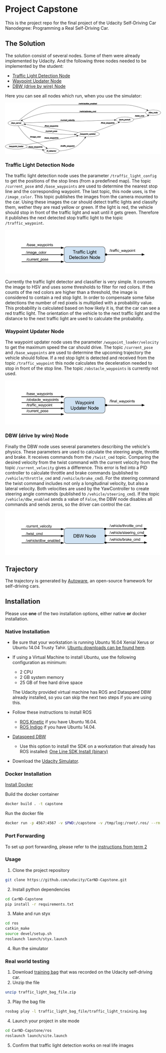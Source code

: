 # Project Capstone

This is the project repo for the final project of the Udacity Self-Driving Car Nanodegree: Programming a Real Self-Driving Car.

## The Solution

The solution consist of several nodes. Some of them were already implemented by Udacity. And the following three nodes needed to be implemented by the student:

- [Traffic Light Detection Node](ros/src/tl_detector/tl_detector.py)
- [Waypoint Updater Node](ros/src/waypoint_updater/waypoint_updater.py)
- [DBW (drive by wire) Node](ros/src/twist_controller/dbw_node.py)

Here you can see all nodes which run, when you use the simulator:

![rosgraph](imgs/rosgraph.png)

### Traffic Light Detection Node

The traffic light detection node uses the parameter `/traffic_light_config` to get the positions of the stop lines (from a predefined map). The topic `/current_pose` and `/base_waypoints` are used to determine the nearest stop line and the corresponding waypoint. The last topic, this node uses, is the `/image_color`. This topic publishes the images from the camera mounted to the car. Using these images the car should detect traffic lights and classify them, wether they are read yellow or green. If the light is red, the vehicle should stop in front of the traffic light and wait until it gets green. Therefore it publishes the next detected stop traffic light to the topic `/traffic_waypoint`.

![tl-detector-ros-graph.png](imgs/tl-detector-ros-graph.png)

Currently the traffic light detector and classifier is very simple. It converts the image to HSV and uses some thresholds to filter for red colors. If the counts of the red colors are higher than a threshold, the image is considered to contain a red stop light. In order to compensate some false detections the number of red pixels is multiplied with a probability value. This probability is calculated based on how likely it is, that the car can see a red traffic light. The orientation of the vehicle to the next traffic light and the distance to the next traffic light are used to calculate the probability.

### Waypoint Updater Node

The waypoint updater node uses the parameter `/waypoint_loader/velocity` to get the maximum speed the car should drive. The topic `/current_pose` and `/base_waypoints` are used to determine the upcoming trajectory the vehicle should follow. If a red stop light is detected and received from the topic `/traffic_waypoint` this node calculates the deceleration needed to stop in front of the stop line. The topic `/obstacle_waypoints` is currently not used.

![waypoint-updater-ros-graph.png](imgs/waypoint-updater-ros-graph.png)

### DBW (drive by wire) Node

Finally the DBW node uses several parameters describing the vehicle's physics. These parameters are used to calculate the steering angle, throttle and brake. It receives commands from the `/twist_cmd` topic. Comparing the desired velocity from the twist command with the current velocity from the topic `/current_velocity` gives a difference. This error is fed into a PID controller to calculate throttle and brake commands (published to `/vehicle/throttle_cmd` and `/vehicle/brake_cmd`). For the steering command the twist command includes not only a longitudinal velocity, but also a lateral velocity. Both velocities are used by the YawController to create steering angle commands (published to `/vehicle/steering_cmd`). If the topic `/vehicle/dbw_enabled` sends a value of `False`, the DBW node disables all commands and sends zeros, so the driver can control the car.

![dbw-node-ros-graph.png](imgs/dbw-node-ros-graph.png)

## Trajectory

The trajectory is generated by [Autoware](https://github.com/CPFL/Autoware), an open-source framework for self-driving cars.

## Installation

Please use **one** of the two installation options, either native **or** docker installation.

### Native Installation

* Be sure that your workstation is running Ubuntu 16.04 Xenial Xerus or Ubuntu 14.04 Trusty Tahir. [Ubuntu downloads can be found here](https://www.ubuntu.com/download/desktop).
* If using a Virtual Machine to install Ubuntu, use the following configuration as minimum:
  * 2 CPU
  * 2 GB system memory
  * 25 GB of free hard drive space

  The Udacity provided virtual machine has ROS and Dataspeed DBW already installed, so you can skip the next two steps if you are using this.

* Follow these instructions to install ROS
  * [ROS Kinetic](http://wiki.ros.org/kinetic/Installation/Ubuntu) if you have Ubuntu 16.04.
  * [ROS Indigo](http://wiki.ros.org/indigo/Installation/Ubuntu) if you have Ubuntu 14.04.
* [Dataspeed DBW](https://bitbucket.org/DataspeedInc/dbw_mkz_ros)
  * Use this option to install the SDK on a workstation that already has ROS installed: [One Line SDK Install (binary)](https://bitbucket.org/DataspeedInc/dbw_mkz_ros/src/81e63fcc335d7b64139d7482017d6a97b405e250/ROS_SETUP.md?fileviewer=file-view-default)
* Download the [Udacity Simulator](https://github.com/udacity/CarND-Capstone/releases).

### Docker Installation
[Install Docker](https://docs.docker.com/engine/installation/)

Build the docker container
```bash
docker build . -t capstone
```

Run the docker file
```bash
docker run -p 4567:4567 -v $PWD:/capstone -v /tmp/log:/root/.ros/ --rm -it capstone
```

### Port Forwarding
To set up port forwarding, please refer to the [instructions from term 2](https://classroom.udacity.com/nanodegrees/nd013/parts/40f38239-66b6-46ec-ae68-03afd8a601c8/modules/0949fca6-b379-42af-a919-ee50aa304e6a/lessons/f758c44c-5e40-4e01-93b5-1a82aa4e044f/concepts/16cf4a78-4fc7-49e1-8621-3450ca938b77)

### Usage

1. Clone the project repository
```bash
git clone https://github.com/udacity/CarND-Capstone.git
```

2. Install python dependencies
```bash
cd CarND-Capstone
pip install -r requirements.txt
```
3. Make and run styx
```bash
cd ros
catkin_make
source devel/setup.sh
roslaunch launch/styx.launch
```
4. Run the simulator

### Real world testing
1. Download [training bag](https://s3-us-west-1.amazonaws.com/udacity-selfdrivingcar/traffic_light_bag_file.zip) that was recorded on the Udacity self-driving car.
2. Unzip the file
```bash
unzip traffic_light_bag_file.zip
```
3. Play the bag file
```bash
rosbag play -l traffic_light_bag_file/traffic_light_training.bag
```
4. Launch your project in site mode
```bash
cd CarND-Capstone/ros
roslaunch launch/site.launch
```
5. Confirm that traffic light detection works on real life images
